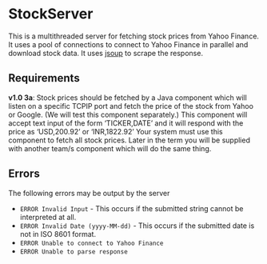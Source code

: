 # StockServer

This is a multithreaded server for fetching stock prices from Yahoo Finance. It
uses a pool of connections to connect to Yahoo Finance in parallel and download
stock data. It uses [jsoup](https://jsoup.org) to scrape the response. 

## Requirements

**v1.0 3a**: Stock prices should be fetched by a Java component which will listen on a
specific TCPIP port and fetch the price of the stock from Yahoo or Google.  (We
will test this component separately.) This component will accept text input of
the form ‘TICKER,DATE’ and it will respond with the price as ‘USD,200.92’ or
‘INR,1822.92’ Your system must use this component to fetch all stock prices. Later
in the term you will be supplied with another team/s component which will do the
same thing.

## Errors

The following errors may be output by the server

* `ERROR Invalid Input` - This occurs if the submitted string cannot be
interpreted at all.
* `ERROR Invalid Date (yyyy-MM-dd)` - This occurs if the submitted date is not
in ISO 8601 format.
* `ERROR Unable to connect to Yahoo Finance`
* `ERROR Unable to parse response`
